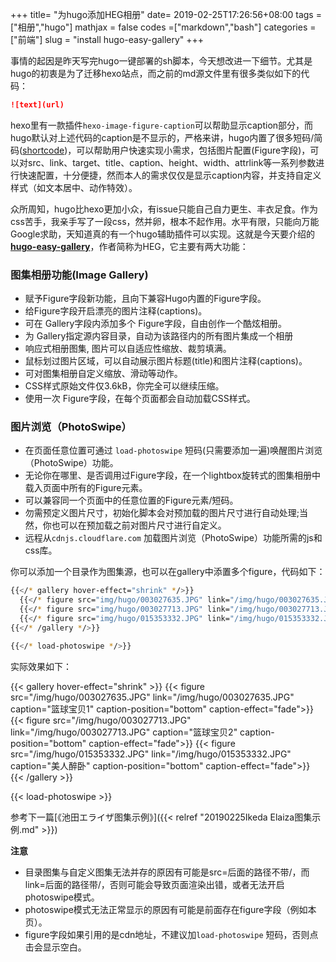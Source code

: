 +++
title= "为hugo添加HEG相册"
date= 2019-02-25T17:26:56+08:00
tags = ["相册","hugo"]
mathjax = false
codes =["markdown","bash"]
categories = ["前端"]
slug = "install hugo-easy-gallery"
+++

事情的起因是昨天写完hugo一键部署的sh脚本，今天想改进一下细节。尤其是hugo的初衷是为了迁移hexo站点，而之前的md源文件里有很多类似如下的代码：

```markdown
![text](url)
```
hexo里有一款插件`hexo-image-figure-caption`可以帮助显示caption部分，而hugo默认对上述代码的caption是不显示的，严格来讲，hugo内置了很多短码/简码([shortcode](https://gohugo.io/content-management/shortcodes/))，可以帮助用户快速实现小需求，包括图片配置(Figure字段)，可以对src、link、target、title、caption、height、width、attrlink等一系列参数进行快速配置，十分便捷，然而本人的需求仅仅是显示caption内容，并支持自定义样式（如文本居中、动作特效）。

众所周知，hugo比hexo更加小众，有issue只能自己自力更生、丰衣足食。作为css苦手，我亲手写了一段css，然并卵，根本不起作用。水平有限，只能向万能Google求助，天知道真的有一个hugo辅助插件可以实现。这就是今天要介绍的[**hugo-easy-gallery**](https://www.liwen.id.au/heg/)，作者简称为HEG，它主要有两大功能：

### 图集相册功能(Image Gallery)

*   赋予Figure字段新功能，且向下兼容Hugo内置的Figure字段。
*   给Figure字段开启漂亮的图片注释(captions)。
*   可在 Gallery字段内添加多个 Figure字段，自由创作一个酷炫相册。
*   为 Gallery指定源内容目录，自动为该路径内的所有图片集成一个相册
*   响应式相册图集, 图片可以自适应性缩放、裁剪填满。
*   鼠标划过图片区域，可以自动展示图片标题(title)和图片注释(captions)。
*   可对图集相册自定义缩放、滑动等动作。
*   CSS样式原始文件仅3.6kB，你完全可以继续压缩。
*   使用一次 Figure字段，在每个页面都会自动加载CSS样式。

### 图片浏览（PhotoSwipe）
*   在页面任意位置可通过 `load-photoswipe` 短码(只需要添加一遍)唤醒图片浏览（PhotoSwipe）功能。
*   无论你在哪里、是否调用过Figure字段，在一个lightbox旋转式的图集相册中载入页面中所有的Figure元素。
*   可以兼容同一个页面中的任意位置的Figure元素/短码。
*   勿需预定义图片尺寸，初始化脚本会对预加载的图片尺寸进行自动处理;当然，你也可以在预加载之前对图片尺寸进行自定义。
*   远程从`cdnjs.cloudflare.com` 加载图片浏览（PhotoSwipe）功能所需的js和css库。

你可以添加一个目录作为图集源，也可以在gallery中添置多个figure，代码如下：

```bash
{{</* gallery hover-effect="shrink" */>}}
  {{</* figure src="img/hugo/003027635.JPG" link="/img/hugo/003027635.JPG" caption="篮球宝贝1" caption-position="bottom" caption-effect="fade" */>}}
  {{</* figure src="img/hugo/003027713.JPG" link="/img/hugo/003027713.JPG" caption="篮球宝贝2" caption-position="bottom" caption-effect="fade" */>}}
  {{</* figure src="img/hugo/015353332.JPG" link="/img/hugo/015353332.JPG" caption="美人醉卧" caption-position="bottom" caption-effect="fade" */>}}
{{</* /gallery */>}}

{{</* load-photoswipe */>}}
```

实际效果如下：

{{< gallery hover-effect="shrink" >}}
  {{< figure src="/img/hugo/003027635.JPG" link="/img/hugo/003027635.JPG" caption="篮球宝贝1" caption-position="bottom" caption-effect="fade">}}
  {{< figure src="/img/hugo/003027713.JPG" link="/img/hugo/003027713.JPG" caption="篮球宝贝2" caption-position="bottom" caption-effect="fade">}}
  {{< figure src="/img/hugo/015353332.JPG" link="/img/hugo/015353332.JPG" caption="美人醉卧" caption-position="bottom" caption-effect="fade">}}
{{< /gallery >}}

{{< load-photoswipe >}}

参考下一篇[《池田エライザ图集示例》]({{< relref "20190225Ikeda Elaiza图集示例.md" >}})

**注意**

- 目录图集与自定义图集无法并存的原因有可能是src=后面的路径不带/，而link=后面的路径带/，否则可能会导致页面渲染出错，或者无法开启photoswipe模式。
- photoswipe模式无法正常显示的原因有可能是前面存在figure字段（例如本页）。
- figure字段如果引用的是cdn地址，不建议加`load-photoswipe` 短码，否则点击会显示空白。


